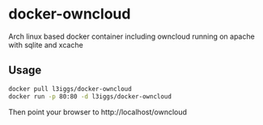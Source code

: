 docker-owncloud
===============

Arch linux based docker container including owncloud running on apache with sqlite and xcache

## Usage
```bash
docker pull l3iggs/docker-owncloud
docker run -p 80:80 -d l3iggs/docker-owncloud
```
Then point your browser to http://localhost/owncloud
